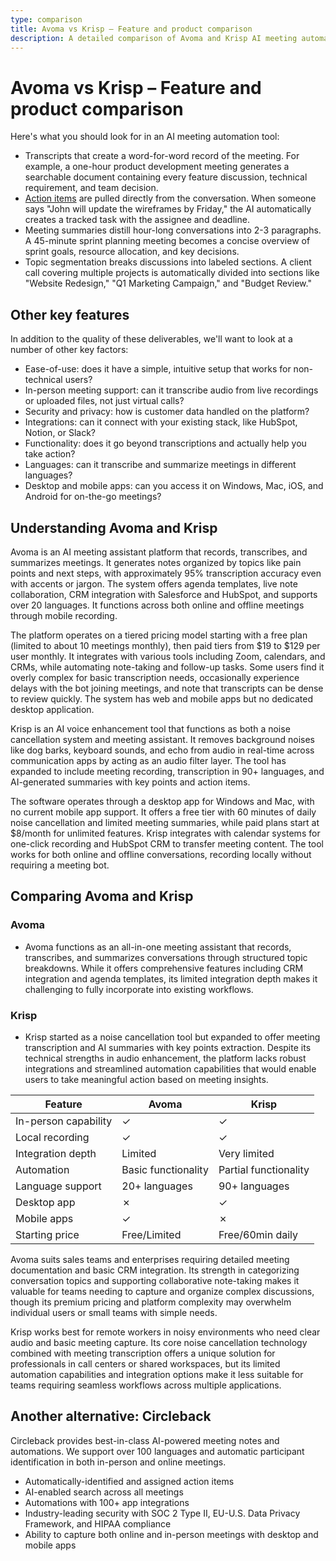 ```yaml
---
type: comparison
title: Avoma vs Krisp – Feature and product comparison
description: A detailed comparison of Avoma and Krisp AI meeting automation tools, examining their features, transcription capabilities, summaries, integrations, and pricing models.
---
```


# Avoma vs Krisp – Feature and product comparison

Here's what you should look for in an AI meeting automation tool:  
* Transcripts that create a word-for-word record of the meeting. For example, a one-hour product development meeting generates a searchable document containing every feature discussion, technical requirement, and team decision.
* [Action items](/releases/add-action-items-to-meetings) are pulled directly from the conversation. When someone says "John will update the wireframes by Friday," the AI automatically creates a tracked task with the assignee and deadline.
* Meeting summaries distill hour-long conversations into 2-3 paragraphs. A 45-minute sprint planning meeting becomes a concise overview of sprint goals, resource allocation, and key decisions.
* Topic segmentation breaks discussions into labeled sections. A client call covering multiple projects is automatically divided into sections like "Website Redesign," "Q1 Marketing Campaign," and "Budget Review."

## Other key features
In addition to the quality of these deliverables, we'll want to look at a number of other key factors:
* Ease-of-use: does it have a simple, intuitive setup that works for non-technical users?
* In-person meeting support: can it transcribe audio from live recordings or uploaded files, not just virtual calls?
* Security and privacy: how is customer data handled on the platform?
* Integrations: can it connect with your existing stack, like HubSpot, Notion, or Slack?
* Functionality: does it go beyond transcriptions and actually help you take action?
* Languages: can it transcribe and summarize meetings in different languages?
* Desktop and mobile apps: can you access it on Windows, Mac, iOS, and Android for on-the-go meetings?

## Understanding Avoma and Krisp
Avoma is an AI meeting assistant platform that records, transcribes, and summarizes meetings. It generates notes organized by topics like pain points and next steps, with approximately 95% transcription accuracy even with accents or jargon. The system offers agenda templates, live note collaboration, CRM integration with Salesforce and HubSpot, and supports over 20 languages. It functions across both online and offline meetings through mobile recording.

The platform operates on a tiered pricing model starting with a free plan (limited to about 10 meetings monthly), then paid tiers from $19 to $129 per user monthly. It integrates with various tools including Zoom, calendars, and CRMs, while automating note-taking and follow-up tasks. Some users find it overly complex for basic transcription needs, occasionally experience delays with the bot joining meetings, and note that transcripts can be dense to review quickly. The system has web and mobile apps but no dedicated desktop application.

Krisp is an AI voice enhancement tool that functions as both a noise cancellation system and meeting assistant. It removes background noises like dog barks, keyboard sounds, and echo from audio in real-time across communication apps by acting as an audio filter layer. The tool has expanded to include meeting recording, transcription in 90+ languages, and AI-generated summaries with key points and action items.

The software operates through a desktop app for Windows and Mac, with no current mobile app support. It offers a free tier with 60 minutes of daily noise cancellation and limited meeting summaries, while paid plans start at $8/month for unlimited features. Krisp integrates with calendar systems for one-click recording and HubSpot CRM to transfer meeting content. The tool works for both online and offline conversations, recording locally without requiring a meeting bot.

## Comparing Avoma and Krisp

### Avoma

- Avoma functions as an all-in-one meeting assistant that records, transcribes, and summarizes conversations through structured topic breakdowns. While it offers comprehensive features including CRM integration and agenda templates, its limited integration depth makes it challenging to fully incorporate into existing workflows.

### Krisp

- Krisp started as a noise cancellation tool but expanded to offer meeting transcription and AI summaries with key points extraction. Despite its technical strengths in audio enhancement, the platform lacks robust integrations and streamlined automation capabilities that would enable users to take meaningful action based on meeting insights.

| Feature | Avoma | Krisp |
|---------|-------|-------|
| In-person capability | ✓ | ✓ |
| Local recording | ✓ | ✓ |
| Integration depth | Limited | Very limited |
| Automation | Basic functionality | Partial functionality |
| Language support | 20+ languages | 90+ languages |
| Desktop app | ✗ | ✓ |
| Mobile apps | ✓ | ✗ |
| Starting price | Free/Limited | Free/60min daily |

Avoma suits sales teams and enterprises requiring detailed meeting documentation and basic CRM integration. Its strength in categorizing conversation topics and supporting collaborative note-taking makes it valuable for teams needing to capture and organize complex discussions, though its premium pricing and platform complexity may overwhelm individual users or small teams with simple needs.

Krisp works best for remote workers in noisy environments who need clear audio and basic meeting capture. Its core noise cancellation technology combined with meeting transcription offers a unique solution for professionals in call centers or shared workspaces, but its limited automation capabilities and integration options make it less suitable for teams requiring seamless workflows across multiple applications.

## Another alternative: Circleback
Circleback provides best-in-class AI-powered meeting notes and automations. We support over 100 languages and automatic participant identification in both in-person and online meetings.
* Automatically-identified and assigned action items
* AI-enabled search across all meetings
* Automations with 100+ app integrations
* Industry-leading security with SOC 2 Type II, EU-U.S. Data Privacy Framework, and HIPAA compliance
* Ability to capture both online and in-person meetings with desktop and mobile apps